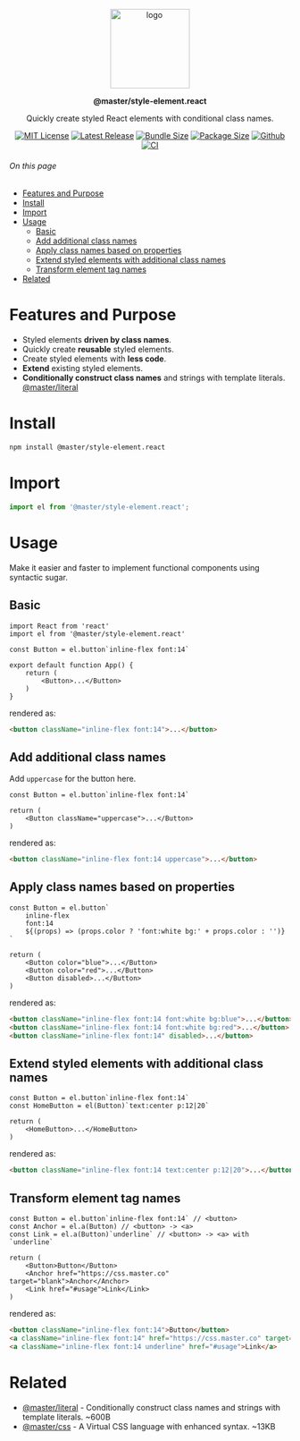 <br><br>
<div align="center">

<p align="center">
    <img src="https://raw.githubusercontent.com/master-co/package/document/images/logo-and-text.svg" alt="logo" width="142">
</p>
<p align="center">
    <b><!-- name -->@master/style-element.react<!----></b>
</p>
<p align="center"><!-- package.description -->Quickly create styled React elements with conditional class names.<!----></p>
<p align="center">
<!-- badges.map((badge) => `\n[![${badge.alt}](${badge.src})](${badge.href})`).join('&nbsp;')-->

[![MIT License](https://flat.badgen.net/github/license/master-co/style-element.react?color=yellow)](https://github.com/master-co/css/blob/main/LICENSE)
[![Latest Release](https://flat.badgen.net/npm/v/@master/style-element.react?icon=npm&label&color=yellow)](https://www.npmjs.com/package/@master/style-element.react)
[![Bundle Size](https://flat.badgen.net/bundlephobia/minzip/@master/style-element.react?icon=packagephobia&label&color=yellow)](https://bundlephobia.com/package/@master/style-element.react 'gzip bundle size (including dependencies)')
[![Package Size](https://flat.badgen.net/badgesize/brotli/https://cdn.jsdelivr.net/npm/@master/style-element.react?icon=jsdelivr&label&color=yellow)](https://unpkg.com/@master/style-element.react 'brotli package size (without dependencies)')
[![Github](https://flat.badgen.net/badge/icon/master-co%2Fstyle-element.react?icon=github&label&color=yellow)](https://github.com/master-co/style-element.react)
[![CI](https://flat.badgen.net/github/status/master-co/style-element.react/main/ci/circleci?icon=circleci)](https://circleci.com/gh/master-co/workflows/style-element.react/tree/main)
<!-- -->
</p>
</div>

###### On this page

- [Features and Purpose](#features-and-purpose)
- [Install](#install)
- [Import](#import)
- [Usage](#usage)
  - [Basic](#basic)
  - [Add additional class names](#add-additional-class-names)
  - [Apply class names based on properties](#apply-class-names-based-on-properties)
  - [Extend styled elements with additional class names](#extend-styled-elements-with-additional-class-names)
  - [Transform element tag names](#transform-element-tag-names)
- [Related](#related)

# Features and Purpose
- Styled elements **driven by class names**.
- Quickly create **reusable** styled elements.
- Create styled elements with **less code**.
- **Extend** existing styled elements.
- **Conditionally construct class names** and strings with template literals. [@master/literal](https://github.com/master-co/literal)

# Install

```sh
npm install @master/style-element.react
```

# Import
```js
import el from '@master/style-element.react';
```

# Usage
Make it easier and faster to implement functional components using syntactic sugar.

## Basic
```tsx
import React from 'react'
import el from '@master/style-element.react'

const Button = el.button`inline-flex font:14`

export default function App() {
    return (
        <Button>...</Button>
    )
}
```
rendered as:
```html
<button className="inline-flex font:14">...</button>
```

## Add additional class names
Add `uppercase` for the button here.
```tsx
const Button = el.button`inline-flex font:14`

return (
    <Button className="uppercase">...</Button>
)
```
rendered as:
```html
<button className="inline-flex font:14 uppercase">...</button>
```

## Apply class names based on properties
```tsx
const Button = el.button`
    inline-flex
    font:14
    ${(props) => (props.color ? 'font:white bg:' + props.color : '')}
`

return (
    <Button color="blue">...</Button>
    <Button color="red">...</Button>
    <Button disabled>...</Button>
)
```
rendered as:
```html
<button className="inline-flex font:14 font:white bg:blue">...</button>
<button className="inline-flex font:14 font:white bg:red">...</button>
<button className="inline-flex font:14" disabled>...</button>
```

## Extend styled elements with additional class names
```tsx
const Button = el.button`inline-flex font:14`
const HomeButton = el(Button)`text:center p:12|20`

return (
    <HomeButton>...</HomeButton>
)
```
rendered as:
```html
<button className="inline-flex font:14 text:center p:12|20">...</button>
```

## Transform element tag names
```tsx
const Button = el.button`inline-flex font:14` // <button>
const Anchor = el.a(Button) // <button> -> <a>
const Link = el.a(Button)`underline` // <button> -> <a> with `underline`

return (
    <Button>Button</Button>
    <Anchor href="https://css.master.co" target="blank">Anchor</Anchor>
    <Link href="#usage">Link</Link>
)
```
rendered as:
```html
<button className="inline-flex font:14">Button</button>
<a className="inline-flex font:14" href="https://css.master.co" target="blank">Anchor</a>
<a className="inline-flex font:14 underline" href="#usage">Link</a>
```

# Related
- [@master/literal](https://github.com/master-co/literal) - Conditionally construct class names and strings with template literals. ~600B
- [@master/css](https://github.com/master-co/css) - A Virtual CSS language with enhanced syntax. ~13KB